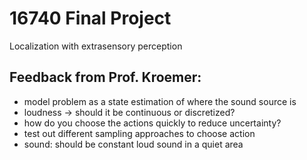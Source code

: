 # 16740 Final Project

Localization with extrasensory perception

## Feedback from Prof. Kroemer:

- model problem as a state estimation of where the sound source is
- loudness -> should it be continuous or discretized?
- how do you choose the actions quickly to reduce uncertainty?
- test out different sampling approaches to choose action
- sound: should be constant loud sound in a quiet area
